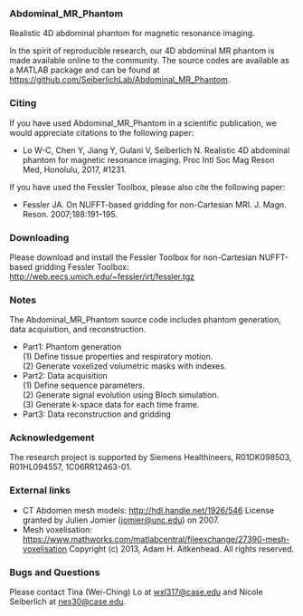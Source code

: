 ### Abdominal_MR_Phantom
Realistic 4D abdominal phantom for magnetic resonance imaging.

In the spirit of reproducible research, our 4D abdominal MR phantom is made available online to the community. The source codes are available as a MATLAB package and can be found at https://github.com/SeiberlichLab/Abdominal_MR_Phantom.

### Citing
If you have used Abdominal_MR_Phantom in a scientific publication, we would appreciate citations to the following paper:
- Lo W-C, Chen Y, Jiang Y, Gulani V, Seiberlich N. Realistic 4D abdominal phantom for magnetic resonance imaging. Proc Intl Soc Mag Reson Med, Honolulu, 2017, #1231.

If you have used the Fessler Toolbox, please also cite the following paper:
- Fessler JA. On NUFFT-based gridding for non-Cartesian MRI. J. Magn. Reson. 2007;188:191–195.

### Downloading
Please download and install the Fessler Toolbox for non-Cartesian NUFFT-based gridding
Fessler Toolbox: http://web.eecs.umich.edu/~fessler/irt/fessler.tgz

### Notes
The Abdominal_MR_Phantom source code includes phantom generation, data acquisition, and reconstruction.
- Part1: Phantom generation<br />
(1)	Define tissue properties and respiratory motion.<br />
(2)	Generate voxelized volumetric masks with indexes.<br />
- Part2: Data acquisition<br />
(1)	Define sequence parameters.<br />
(2)	Generate signal evolution using Bloch simulation.<br />
(3)	Generate k-space data for each time frame.<br />
- Part3: Data reconstruction and gridding

### Acknowledgement
The research project is supported by Siemens Healthineers, R01DK098503, R01HL094557, 1C06RR12463-01.

### External links
- CT Abdomen mesh models: http://hdl.handle.net/1926/546 License granted by Julien Jomier (jomier@unc.edu) on 2007.
- Mesh voxelisation: https://www.mathworks.com/matlabcentral/fileexchange/27390-mesh-voxelisation Copyright (c) 2013, Adam H. Aitkenhead. All rights reserved.

### Bugs and Questions
Please contact Tina (Wei-Ching) Lo at wxl317@case.edu and Nicole Seiberlich at nes30@case.edu.

